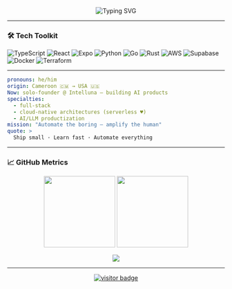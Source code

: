 <!-- GitHub Profile README — @iotashi -->

<div align="center">
  <img src="https://readme-typing-svg.demolab.com?font=Fira+Code&size=28&duration=3000&pause=400&color=36BCF7&center=true&vCenter=true&width=800&height=110&lines=Hi%2C+I'm+Cedric+Ngandjouo;aka+iotashi+%F0%9F%8C%9F;Engineer+%E2%86%92+Indie+Founder+%E2%86%92+DevRel" alt="Typing SVG" />
</div>

---

### 🛠 Tech Toolkit
![TypeScript](https://img.shields.io/badge/TypeScript-007ACC?style=for-the-badge&logo=typescript&logoColor=white)
![React](https://img.shields.io/badge/React-61DAFB?style=for-the-badge&logo=react&logoColor=black)
![Expo](https://img.shields.io/badge/Expo-000020?style=for-the-badge&logo=expo&logoColor=white)
![Python](https://img.shields.io/badge/Python-3776AB?style=for-the-badge&logo=python&logoColor=white)
![Go](https://img.shields.io/badge/Go-00ADD8?style=for-the-badge&logo=go&logoColor=white)
![Rust](https://img.shields.io/badge/Rust-000000?style=for-the-badge&logo=rust&logoColor=orange)
![AWS](https://img.shields.io/badge/AWS-232F3E?style=for-the-badge&logo=amazon-aws&logoColor=orange)
![Supabase](https://img.shields.io/badge/Supabase-3ECF8E?style=for-the-badge&logo=supabase&logoColor=white)
![Docker](https://img.shields.io/badge/Docker-2496ED?style=for-the-badge&logo=docker&logoColor=white)
![Terraform](https://img.shields.io/badge/Terraform-844FBA?style=for-the-badge&logo=terraform&logoColor=white)

---

```yaml
pronouns: he/him
origin: Cameroon 🇨🇲 → USA 🇺🇸
Now: solo‑founder @ Intelluna — building AI products
specialties:
  - full‑stack
  - cloud‑native architectures (serverless ♥)
  - AI/LLM productization
mission: "Automate the boring — amplify the human"
quote: >
  Ship small · Learn fast · Automate everything
```

---

### 📈 GitHub Metrics
<p align="center">
  <img src="https://github-readme-stats.vercel.app/api?username=iotashi&theme=tokyonight&show_icons=true&count_private=true" height="165">
  <img src="https://github-readme-stats.vercel.app/api/top-langs/?username=iotashi&layout=compact&theme=tokyonight&hide=css,html" height="165">
</p>
<p align="center">
  <img src="https://streak-stats.demolab.com?user=iotashi&theme=tokyonight&hide_border=true">
</p>

---
<p align="center">
  <a href="https://visitor-badge.laobi.icu/badge?page_id=iotashi.iotashi" target="_blank">
    <img src="https://visitor-badge.laobi.icu/badge?page_id=iotashi.iotashi" alt="visitor badge">
  </a>
</p>
